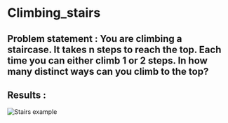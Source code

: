 # Climbing_stairs

## Problem statement : You are climbing a staircase. It takes n steps to reach the top. Each time you can either climb 1 or 2 steps. In how many distinct ways can you climb to the top?

## Results :
![Stairs example](https://user-images.githubusercontent.com/75063039/136728697-7b469aa3-2258-4b40-8ce1-8112080415d4.png)
